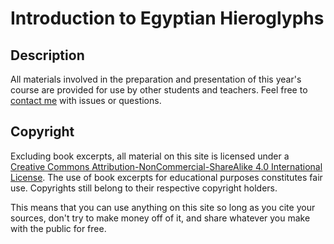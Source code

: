 # Introduction to Egyptian Hieroglyphs

## Description
All materials involved in the preparation and presentation of this year's course are provided for use by other students and teachers. Feel free to [contact me](mailto:christian_casey@brown.edu) with issues or questions.

## Copyright
Excluding book excerpts, all material on this site is licensed under a
[Creative Commons Attribution-NonCommercial-ShareAlike 4.0 International License](https://creativecommons.org/licenses/by-nc-sa/4.0/).
The use of book excerpts for educational purposes constitutes fair use. Copyrights still belong to their respective copyright holders.

This means that you can use anything on this site so long as you cite your sources, don't try to make money off of it, and share whatever you make with the public for free.
